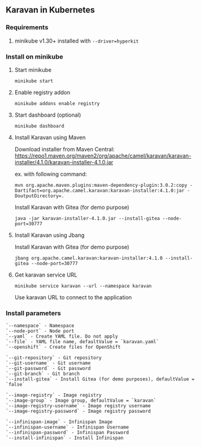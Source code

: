 ## Karavan in Kubernetes

### Requirements
1. minikube v1.30+ installed with `--driver=hyperkit`

### Install on minikube
1. Start minikube
    ```
    minikube start
    ```
2. Enable registry addon
    ```
    minikube addons enable registry
    ```
3. Start dashboard (optional)
    ```
    minikube dashboard
    ```
4. Install Karavan using Maven

    Download installer from Maven Central: https://repo1.maven.org/maven2/org/apache/camel/karavan/karavan-installer/4.1.0/karavan-installer-4.1.0.jar 
    
    ex. with following command:
    ```
    mvn org.apache.maven.plugins:maven-dependency-plugin:3.0.2:copy -Dartifact=org.apache.camel.karavan:karavan-installer:4.1.0:jar -DoutputDirectory=.
    ```

    Install Karavan with Gitea (for demo purpose)
    ```
    java -jar karavan-installer-4.1.0.jar --install-gitea --node-port=30777
    
    ```

5. Install Karavan using Jbang

    Install Karavan with Gitea (for demo purpose)
    ```
    jbang org.apache.camel.karavan:karavan-installer:4.1.0 --install-gitea --node-port=30777
    ```

6. Get karavan service URL
    ```
    minikube service karavan --url --namespace karavan
    ```
   Use karavan URL to connect to the application


### Install parameters

    `--namespace` - Namespace
    `--node-port` - Node port
    `--yaml` - Create YAML file. Do not apply
    `--file` - YAML file name, defaultValue = `karavan.yaml`
    `--openshift` - Create files for OpenShift

    `--git-repository` - Git repository
    `--git-username` - Git username
    `--git-password` - Git password
    `--git-branch` - Git branch
    `--install-gitea` - Install Gitea (for demo purposes), defaultValue = `false`
            
    `--image-registry` - Image registry
    `--image-group` - Image group, defaultValue = `karavan`
    `--image-registry-username` - Image registry username
    `--image-registry-password` - Image registry password

    `--infinispan-image` - Infinispan Image
    `--infinispan-username` - Infinispan Username
    `--infinispan-password` - Infinispan Password
    `--install-infinispan` - Install Infinispan